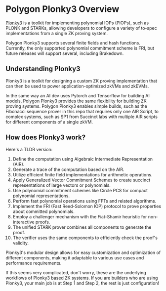 # Polygon Plonky3 Overview

[Plonky3](https://github.com/Plonky3/Plonky3) is a toolkit for implementing
polynomial IOPs (PIOPs), such as PLONK and STARKs, allowing developers to
configure a variety of to-spec implementations from a single ZK proving system.

Polygon Plonky3 supports several finite fields and hash functions. Currently,
the only supported polynomial commitment scheme is FRI, but future releases will
support several, including Brakedown.

## Understanding Plonky3

Plonky3 is a toolkit for designing a custom ZK proving implementation that can
then be used to power application-optimized zkVMs and zkEVMs.

In the same way an AI dev uses Pytorch and Tensorflow for building AI models,
Polygon Plonky3 provides the same flexibility for building ZK proving systems.
Polygon Plonky3 enables simple builds, such as the Fibonacci sequence prover in
this repo that requires only one AIR Script, to complex systems, such as SP1
from Succinct labs with multiple AIR scripts for different components of a
single zkVM.

## How does Plonky3 work?

Here's a TLDR version:

1. Define the computation using Algebraic Intermediate Representation (AIR).
2. Generate a trace of the computation based on the AIR.
3. Utilize efficient finite field implementations for arithmetic operations.
4. Apply Generalized Vector Commitment Schemes to create succinct
   representations of large vectors or polynomials.
5. Use polynomial commitment schemes like Circle PCS for compact polynomial representations.
6. Perform fast polynomial operations using FFTs and related algorithms.
7. Implement the FRI (Fast Reed-Solomon IOP) protocol to prove properties about
   committed polynomials.
8. Employ a challenger mechanism with the Fiat-Shamir heuristic for
   non-interactive proofs.
9. The unified STARK prover combines all components to generate the proof.
10. The verifier uses the same components to efficiently check the proof's validity.

Plonky3's modular design allows for easy customization and optimization of
different components, making it adaptable to various use cases and performance
requirements.

If this seems very complicated, don't worry, these are the underlying workflows
of Plonky3 based ZK systems. If you are builders who are using Plonky3, your main
job is at Step 1 and Step 2, the rest is just configuration!